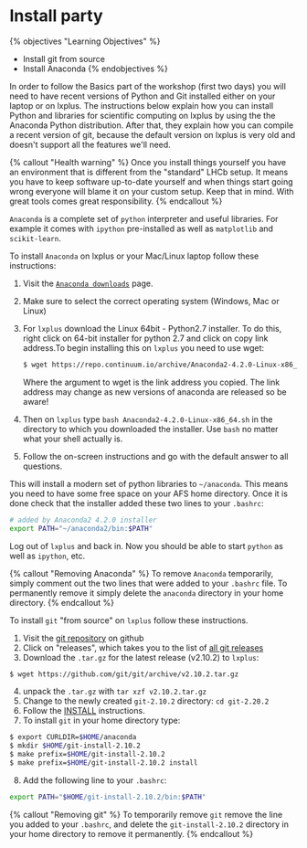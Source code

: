 # Install party
{% objectives "Learning Objectives" %}
* Install git from source
* Install Anaconda
{% endobjectives %} 

In order to follow the Basics part of the workshop (first two days) you will
need to have recent versions of Python and Git installed either on your laptop
or on lxplus.
The instructions below explain how you can install Python and libraries for
scientific computing on lxplus by using the the Anaconda Python distribution.
After that, they explain how you can compile a recent version of git, because
the default version on lxplus is very old and doesn't support all the features
we'll need.

{% callout "Health warning" %}
Once you install things yourself you have an environment that is different
from the "standard" LHCb setup. It means you have to keep software up-to-date
yourself and when things start going wrong everyone will blame it on your
custom setup. Keep that in mind. With great tools comes great responsibility.
{% endcallout %} 

`Anaconda` is a complete set of `python` interpreter and useful libraries. For example
it comes with `ipython` pre-installed as well as `matplotlib` and `scikit-learn`.

To install `Anaconda` on lxplus or your Mac/Linux laptop follow these
instructions:

1. Visit the [`Anaconda downloads`](http://continuum.io/downloads) page.
2. Make sure to select the correct operating system (Windows, Mac or Linux)
3. For `lxplus` download the Linux 64bit - Python2.7 installer. To do this, right click on 64-bit installer for python 2.7 and click on copy link address.To begin installing this on `lxplus` you need to use wget:

   ```bash
   $ wget https://repo.continuum.io/archive/Anaconda2-4.2.0-Linux-x86_64.sh
   ```
   Where the argument to wget is the link address you copied. The link address may change as new versions of anaconda are released so be aware!
4. Then on `lxplus` type `bash Anaconda2-4.2.0-Linux-x86_64.sh` in the
   directory to which you downloaded the installer. Use `bash` no matter
   what your shell actually is.
5. Follow the on-screen instructions and go with the default answer to
   all questions.

This will install a modern set of python libraries to `~/anaconda`. This means you
need to have some free space on your AFS home directory. Once it is done check
that the installer added these two lines to your `.bashrc`:

```bash
# added by Anaconda2 4.2.0 installer
export PATH="~/anaconda2/bin:$PATH"
```

Log out of `lxplus` and back in. Now you should be able to start `python` as well as
`ipython`, etc.

{% callout "Removing Anaconda" %}
To remove `Anaconda` temporarily, simply comment out the two lines that were
added to your `.bashrc` file. To permanently remove it simply delete the `anaconda`
directory in your home directory.
{% endcallout %} 

To install `git` "from source" on `lxplus` follow these instructions.

1. Visit the [git repository](https://github.com/git/git) on github
2. Click on "releases", which takes you to the list of [all git releases](https://github.com/git/git/releases)
3. Download the `.tar.gz` for the latest release (v2.10.2) to `lxplus`:
```bash
$ wget https://github.com/git/git/archive/v2.10.2.tar.gz
```
4. unpack the `.tar.gz` with `tar xzf v2.10.2.tar.gz`
5. Change to the newly created `git-2.10.2` directory: `cd git-2.20.2`
6. Follow the [INSTALL](https://github.com/git/git/blob/master/INSTALL)
   instructions.
7. To install `git` in your home directory type:
```bash
$ export CURLDIR=$HOME/anaconda
$ mkdir $HOME/git-install-2.10.2
$ make prefix=$HOME/git-install-2.10.2
$ make prefix=$HOME/git-install-2.10.2 install
```
8. Add the following line to your `.bashrc`:
```bash
export PATH="$HOME/git-install-2.10.2/bin:$PATH"
```

{% callout "Removing git" %}
To temporarily remove `git` remove the line you added to your `.bashrc`, and delete
the `git-install-2.10.2` directory in your home directory to remove it permanently.
{% endcallout %} 
